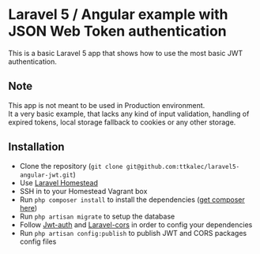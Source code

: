Laravel 5 / Angular example with JSON Web Token authentication
============================
This is a basic Laravel 5 app that shows how to use the most basic JWT authentication.

## Note
This app is not meant to be used in Production environment.  
It a very basic example, that lacks any kind of input validation, handling of expired tokens, local storage fallback to cookies or any other
storage.

## Installation
- Clone the repository (`git clone git@github.com:ttkalec/laravel5-angular-jwt.git`)
- Use [Laravel Homestead](http://laravel.com/docs/5.0/homestead)
- SSH in to your Homestead Vagrant box
- Run `php composer install` to install the dependencies ([get composer here](http://getcomposer.org/download/))
- Run `php artisan migrate` to setup the database
- Follow [Jwt-auth](https://github.com/tymondesigns/jwt-auth) and [Laravel-cors](https://github.com/barryvdh/laravel-cors) in order to config your dependencies
- Run `php artisan config:publish` to publish JWT and CORS packages config files